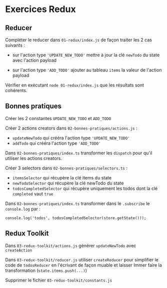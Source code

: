 # Exercices Redux

## Reducer

Compléter le reducer dans `01-redux/index.js` de façon traiter les 2 cas suivants :

- sur l'action type `'UPDATE_NEW_TODO'` mettre à jour la clé `newTodo` du state avec l'action payload

- sur l'action type `'ADD_TODO'` ajouter au tableau `items` la valeur de l'action payload

Vérifier en exécutant `node 01-redux/index.js` que les résultats sont cohérents.

## Bonnes pratiques

Créer les 2 constantes `UPDATE_NEW_TODO` et `ADD_TODO`

Créer 2 actions creators dans `02-bonnes-pratiques/actions.js` :

- `updateNewTodo` qui crééra l'action type `'UPDATE_NEW_TODO'`
- `addTodo` qui crééra l'action type `'ADD_TODO'`

Dans `02-bonnes-pratiques/index.ts` transformer les `dispatch` pour qu'il utiliser les actions creators.

Créer 3 selectors dans `02-bonnes-pratiques/selectors.ts` :

- `itemsSelector` qui récupère la clé items du state
- `newTodoSelector` qui récupère la clé newTodo du state
- `todosCompletedSelector` qui récupère uniquement les todos dont la clé `completed` vaut `true`

Dans `02-bonnes-pratiques/index.ts` transformer dans le `.subscribe` le `console.log` par :

```
console.log('todos', todosCompletedSelector(store.getState()));
```

## Redux Toolkit

Dans `03-redux-toolkit/actions.js` générer `updateNewTodo` avec `createAction`

Dans `03-redux-toolkit/reducer.js` utiliser `createReducer` pour simplifier le code de `todosReducer` en l'écrivant de façon muable et laisser Immer faire la transformation (`state.items.push(...)`)

Supprimer le fichier `03-redux-toolkit/constants.js`